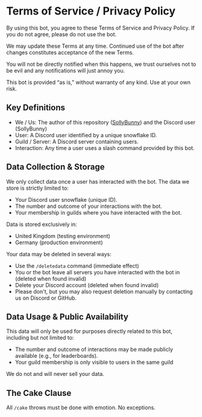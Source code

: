 # Terms of Service / Privacy Policy

By using this bot, you agree to these Terms of Service and Privacy Policy. If you do not agree, please do not use the bot.

We may update these Terms at any time. Continued use of the bot after changes constitutes acceptance of the new Terms.

You will not be directly notified when this happens, we trust ourselves not to be evil and any notifications will just annoy you.

This bot is provided “as is,” without warranty of any kind. Use at your own risk.

## Key Definitions

* We / Us: The author of this repository ([SollyBunny](https://github.com/SollyBunny/)) and the Discord user (SollyBunny)
* User: A Discord user identified by a unique snowflake ID.
* Guild / Server: A Discord server containing users.
* Interaction: Any time a user uses a slash command provided by this bot.

## Data Collection & Storage

We only collect data once a user has interacted with the bot. The data we store is strictly limited to:
* Your Discord user snowflake (unique ID).
* The number and outcome of your interactions with the bot.
* Your membership in guilds where you have interacted with the bot.

Data is stored exclusively in:
* United Kingdom (testing environment)
* Germany (production environment)

Your data may be deleted in several ways:
* Use the `/deletedata` command (immediate effect)
* You or the bot leave all servers you have interacted with the bot in (deleted when found invalid)
* Delete your Discord account (deleted when found invalid)
* Please don't, but you may also request deletion manually by contacting us on Discord or GitHub.

## Data Usage & Public Availability

This data will only be used for purposes directly related to this bot, including but not limited to:
* The number and outcome of interactions may be made publicly available (e.g., for leaderboards).
* Your guild membership is only visible to users in the same guild

We do not and will never sell your data.

## The Cake Clause

All `/cake` throws must be done with emotion.
No exceptions.
